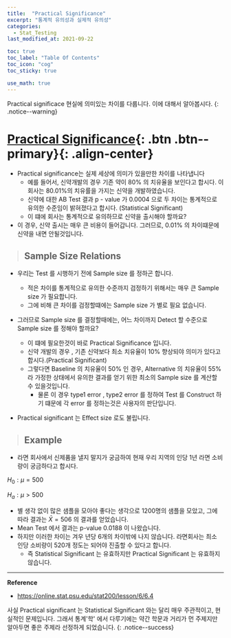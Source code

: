 ```yaml
---
title:  "Practical Significance"
excerpt: "통계적 유의성과 실제적 유의성"
categories:
  - Stat_Testing
last_modified_at: 2021-09-22

toc: true
toc_label: "Table Of Contents"
toc_icon: "cog"
toc_sticky: true

use_math: true
---
```


 Practical significace 현실에 의미있는 차이를 다룹니다. 이에 대해서 알아봅시다.
{: .notice--warning}

# [Practical Significance](#link){: .btn .btn--primary}{: .align-center}

- Practical significance는 실제 세상에 의미가 있을만한 차이를 나타냅니다
  - 예를 들어서, 신약개발의 경우 기존 약이 80% 의 치유율을 보인다고 합시다. 이 회사는  80.01%의 치유률을 가지는 신약을 개발하였습니다.
  - 신약에 대한 AB Test 결과 p - value 가 0.0004 으로 두 차이는 통계적으로 유의한 수준임이 밝혀졌다고 합시다. (Statistical Significant)
  - 이 떄에 회사는 통계적으로 유의하므로 신약을 출시해야 할까요? 
- 이 경우, 신약 출시는 매우 큰 비용이 들어갑니다. 그러므로, 0.01% 의 차이떄문에 신약을 내면 안될것입니다. 

> ## Sample Size Relations

- 우리는 Test 를 시행하기 전에 Sample size 를 정하곤 합니다. 
  - 적은 차이를 통계적으로 유의한 수준까지 검정하기 위해서는 매우 큰 Sample size 가 필요합니다. 
  - 그에 비해 큰 차이를 검정할떄에는 Sample size 가 별로 필요 없습니다.
- 그러므로 Sample size 를 결정할때에는, 어느 차이까지 Detect 할 수준으로 Sample size 를 정해야 할까요? 
  - 이 떄에 필요한것이 바로 Practical Significance 입니다. 
  - 신약 개발의 경우 , 기존 신약보다 최소 치유율이 10% 향상되야 의미가 있다고 합시다.(Practical Significant)
  - 그렇다면 Baseline 의 치유율이 50% 인 경우, Alternative 의 치유율이 55% 라 가정한 상태에서 유의한 결과를 얻기 위한 최소의 Sample size 를 계산할 수 있을것입니다. 
    - 물론 이 경우 type1 error , type2 error 를 정하여 Test 를 Construct 하기 떄문에 각 error 를 정하는것은 사용자의 판단입니다.

- Practical significant 는 Effect size 로도 불립니다.

> ## Example

- 라면 회사에서 신제품을 낼지 말지가 궁금하여 현재 우리 지역의 인당 1년 라면 소비량이 궁금하다고 합시다.

$H_0 : \mu = 500$

$H_a : \mu > 500$

- 별 생각 없이 많은 샘플을 모아야 좋다는 생각으로 1200명의 샘플을 모았고, 그에 따라 결과는 $\bar{X} = 506$ 의 결과를 얻었습니다. 
- Mean Test 에서 결과는 p-value 0.0188 이 나왔습니다. 
- 하지만 이러한 차이는 겨우 년당 6개의 차이밖에 나지 않습니다. 라면회사는 최소 인당 소비량이 520개 정도는 되어야 진출할 수 있다고 합니다.
  - 즉 Statistical Significant 는 유효하지만 Practical Significant 는 유효하지 않습니다.

---

**Reference**

- <https://online.stat.psu.edu/stat200/lesson/6/6.4>

 사실 Practical significant 는 Statistical Significant 와는 달리 매우 주관적이고, 현실적인 문제입니다. 그래서 통계'학' 에서 다루기에는 약간 학문과 거리가 먼 주제지만 알아두면 좋은 주제라 선정하게 되었습니다. 
{: .notice--success}

